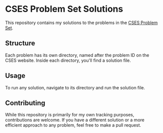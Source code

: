 # CSES Problem Set Solutions

This repository contains my solutions to the problems in the [CSES Problem Set](https://cses.fi/problemset/).

## Structure

Each problem has its own directory, named after the problem ID on the CSES website. Inside each directory, you'll find a solution file.

## Usage

To run any solution, navigate to its directory and run the solution file.

## Contributing

While this repository is primarily for my own tracking purposes, contributions are welcome. If you have a different solution or a more efficient approach to any problem, feel free to make a pull request.

